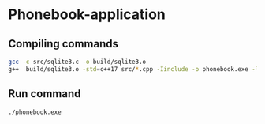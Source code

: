 # Phonebook-application
## Compiling commands 
```bash
gcc -c src/sqlite3.c -o build/sqlite3.o
g++  build/sqlite3.o -std=c++17 src/*.cpp -Iinclude -o phonebook.exe -lpthread 
```
## Run command
```bash
./phonebook.exe
```
